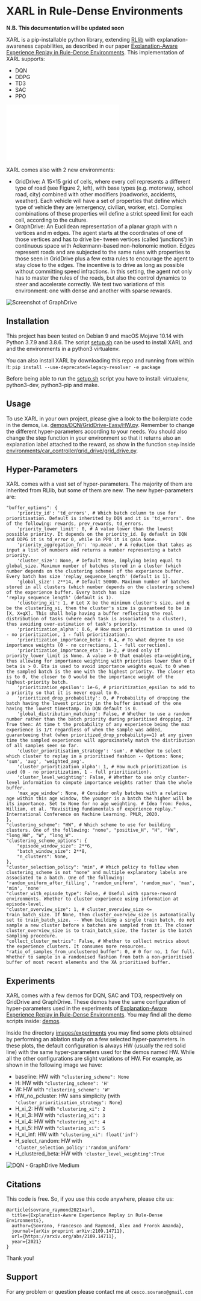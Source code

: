 # XARL in Rule-Dense Environments

**N.B. This documentation will be updated soon**

XARL is a pip-installable python library, extending [RLlib](https://www.ray.io/rllib) with explanation-awareness capabilities, as described in our paper [Explanation-Aware Experience Replay in Rule-Dense Environments](https://arxiv.org/abs/2109.14711).
This implementation of XARL supports:
- DQN
- DDPG
- TD3
- SAC
- PPO

![Environments](images/environments.pdf)

XARL comes also with 2 new environments:
- GridDrive: A 15×15 grid of cells, where every cell represents a different type of road (see Figure 2, left), with base types (e.g. motorway, school road, city) combined with other modifiers (roadworks, accidents, weather). Each vehicle will have a set of properties that define which type of vehicle they are (emergency, civilian, worker, etc). Complex combinations of these properties will define a strict speed limit for each cell, according to the culture. 
- GraphDrive: An Euclidean representation of a planar graph with n vertices and m edges. The agent starts at the coordinates of one of those vertices and has to drive be- tween vertices (called ‘junctions’) in continuous space with Ackermann-based non-holonomic motion. Edges represent roads and are subjected to the same rules with properties to those seen in GridDrive plus a few extra rules to encourage the agent to stay close to the edges. The incentive is to drive as long as possible without committing speed infractions. In this setting, the agent not only has to master the rules of the roads, but also the control dynamics to steer and accelerate correctly. We test two variations of this environment: one with dense and another with sparse rewards. 

![Screenshot of GraphDrive](images/graphdrive.png)
  
## Installation
This project has been tested on Debian 9 and macOS Mojave 10.14 with Python 3.7.9 and 3.8.6. 
The script [setup.sh](setup.sh) can be used to install XARL and and the environments in a python3 virtualenv.

You can also install XARL by downloading this repo and running from within it: 
`pip install --use-deprecated=legacy-resolver -e package`

Before being able to run the [setup.sh](setup.sh) script you have to install: virtualenv, python3-dev, python3-pip and make. 

## Usage
To use XARL in your own project, please give a look to the boilerplate code in the demos, i.e. [demos/DQN/GridDrive-Easy/HW.py](demos/DQN/GridDrive-Easy/HW.py). Remember to change the different hyper-parameters according to your needs.
You should also change the step function in your environment so that it returns also an explanation label attached to the reward, as show in the function `step` inside [environments/car_controller/grid_drive/grid_drive.py](environments/car_controller/grid_drive/grid_drive.py).

## Hyper-Parameters
XARL comes with a vast set of hyper-parameters. The majority of them are inherited from RLlib, but some of them are new.
The new hyper-parameters are:
```
"buffer_options": {
	'priority_id': 'td_errors', # Which batch column to use for prioritisation. Default is inherited by DQN and it is 'td_errors'. One of the following: rewards, prev_rewards, td_errors.
	'priority_lower_limit': 0, # A value lower than the lowest possible priority. It depends on the priority_id. By default in DQN and DDPG it is td_error 0, while in PPO it is gain None.
	'priority_aggregation_fn': 'np.mean', # A reduction that takes as input a list of numbers and returns a number representing a batch priority.
	'cluster_size': None, # Default None, implying being equal to global_size. Maximum number of batches stored in a cluster (which number depends on the clustering scheme) of the experience buffer. Every batch has size 'replay_sequence_length' (default is 1).
	'global_size': 2**14, # Default 50000. Maximum number of batches stored in all clusters (which number depends on the clustering scheme) of the experience buffer. Every batch has size 'replay_sequence_length' (default is 1).
	'clustering_xi': 1, # Let X be the minimum cluster's size, and q be the clustering_xi, then the cluster's size is guaranteed to be in [X, X+qX]. This shall help having a buffer reflecting the real distribution of tasks (where each task is associated to a cluster), thus avoiding over-estimation of task's priority.
	'prioritization_alpha': 0.6, # How much prioritization is used (0 - no prioritization, 1 - full prioritization).
	'prioritization_importance_beta': 0.4, # To what degree to use importance weights (0 - no corrections, 1 - full correction).
	'prioritization_importance_eta': 1e-2, # Used only if priority_lower_limit is None. A value > 0 that enables eta-weighting, thus allowing for importance weighting with priorities lower than 0 if beta is > 0. Eta is used to avoid importance weights equal to 0 when the sampled batch is the one with the highest priority. The closer eta is to 0, the closer to 0 would be the importance weight of the highest-priority batch.
	'prioritization_epsilon': 1e-6, # prioritization_epsilon to add to a priority so that it is never equal to 0.
	'prioritized_drop_probability': 0, # Probability of dropping the batch having the lowest priority in the buffer instead of the one having the lowest timestamp. In DQN default is 0.
	'global_distribution_matching': False, # Whether to use a random number rather than the batch priority during prioritised dropping. If True then: At time t the probability of any experience being the max experience is 1/t regardless of when the sample was added, guaranteeing that (when prioritized_drop_probability==1) at any given time the sampled experiences will approximately match the distribution of all samples seen so far.
	'cluster_prioritisation_strategy': 'sum', # Whether to select which cluster to replay in a prioritised fashion -- Options: None; 'sum', 'avg', 'weighted_avg'.
	'cluster_prioritization_alpha': 1, # How much prioritization is used (0 - no prioritization, 1 - full prioritization).
	'cluster_level_weighting': False, # Whether to use only cluster-level information to compute importance weights rather than the whole buffer.
	'max_age_window': None, # Consider only batches with a relative age within this age window, the younger is a batch the higher will be its importance. Set to None for no age weighting. # Idea from: Fedus, William, et al. "Revisiting fundamentals of experience replay." International Conference on Machine Learning. PMLR, 2020.
},
"clustering_scheme": "HW", # Which scheme to use for building clusters. One of the following: "none", "positive_H", "H", "HW", "long_HW", "W", "long_W".
"clustering_scheme_options": {
	"episode_window_size": 2**6, 
	"batch_window_size": 2**8, 
	"n_clusters": None,
},
"cluster_selection_policy": "min", # Which policy to follow when clustering_scheme is not "none" and multiple explanatory labels are associated to a batch. One of the following: 'random_uniform_after_filling', 'random_uniform', 'random_max', 'max', 'min', 'none'
"cluster_with_episode_type": False, # Useful with sparse-reward environments. Whether to cluster experience using information at episode-level.
"cluster_overview_size": 1, # cluster_overview_size <= train_batch_size. If None, then cluster_overview_size is automatically set to train_batch_size. -- When building a single train batch, do not sample a new cluster before x batches are sampled from it. The closer cluster_overview_size is to train_batch_size, the faster is the batch sampling procedure.
"collect_cluster_metrics": False, # Whether to collect metrics about the experience clusters. It consumes more resources.
"ratio_of_samples_from_unclustered_buffer": 0, # 0 for no, 1 for full. Whether to sample in a randomised fashion from both a non-prioritised buffer of most recent elements and the XA prioritised buffer.
```

## Experiments
XARL comes with a few demos for DQN, SAC and TD3, respectively on GridDrive and GraphDrive. 
These demos have the same configuration of hyper-parameters used in the experiments of [Explanation-Aware Experience Replay in Rule-Dense Environments](https://arxiv.org/abs/2109.14711). 
You may find all the demo scripts inside: [demos](demos).

Inside the directory [images/experiments](images/experiments) you may find some plots obtained by performing an ablation study on a few selected hyper-parameters.
In these plots, the default configuration is always HW (usually the red solid line) with the same hyper-parameters used for the demos named HW. While all the other configurations are slight variations of HW.
For example, as shown in the following image we have:
- baseline: HW with `"clustering_scheme": None`
- H: HW with `"clustering_scheme": 'H'`
- W: HW with `"clustering_scheme": 'W'`
- HW_no_pcluster: HW sans simplicity (with `'cluster_prioritisation_strategy': None`)
- H_xi_2: HW with `"clustering_xi": 2`
- H_xi_3: HW with `"clustering_xi": 3`
- H_xi_4: HW with `"clustering_xi": 4`
- H_xi_5: HW with `"clustering_xi": 5`
- H_xi_inf: HW with `"clustering_xi": float('inf')`
- H_select_random: HW with `'cluster_selection_policy':'random_uniform'`
- H_clustered_beta: HW with `'cluster_level_weighting':True`

![DQN - GraphDrive Medium](images/experiments/DQN/DQN_medium_graph_drive.png)

## Citations
This code is free. So, if you use this code anywhere, please cite us:
```
@article{sovrano_raymond2021xarl,
  title={Explanation-Aware Experience Replay in Rule-Dense Environments},
  author={Sovrano, Francesco and Raymond, Alex and Prorok Amanda},
  journal={arXiv preprint arXiv:2109.14711},
  url={https://arxiv.org/abs/2109.14711},
  year={2021}
}
```

Thank you!

## Support
For any problem or question please contact me at `cesco.sovrano@gmail.com`
